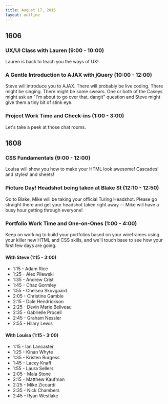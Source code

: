 ```yaml
---
title: August 17, 2016
layout: outline
---
```


## 1606

### UX/UI Class with Lauren (9:00 - 10:00)

Lauren is back to teach you the ways of UX!

### A Gentle Introduction to AJAX with jQuery (10:00 - 12:00)

Steve will introduce you to AJAX. There will probably be live coding. There might be singing. There might be some swears. One or both of the Caseys might ask an "I'm about to go over that, dangit" question and Steve might give them a tiny bit of stink eye.

### Project Work Time and Check-ins (1:00 - 3:00)

Let's take a peek at those chat rooms.


## 1608

### CSS Fundamentals (9:00 - 12:00)

Louisa will show you how to make your HTML look awesome! Cascades! and styles! and sheets!

### Picture Day! Headshot being taken at Blake St (12:10 - 12:50)

Go to Blake, Mike will be taking your official Turing Headshot. Please go straight there and get your headshot taken right away -- Mike will have a busy hour getting through everyone!

### Portfolio Work Time and One-on-Ones (1:00 - 4:00)

Keep on working to build your portfolios based on your wireframes using your killer new HTML and CSS skills, and we'll touch base to see how your first few days are going.

#### With Steve (1:15 - 3:00)

- 1:15 - Adam Rice
- 1:25 - Alex Pilewski
- 1:35 - Andrew Crist
- 1:45 - Chaz Gormley
- 1:55 - Chelsea Skovgaard
- 2:05 - Christine Gamble
- 2:15 - Dale Hendrickson
- 2:25 - Devin Marie Beliveau
- 2:35 - Gabrielle Procell
- 2:45 - Graham Nessler
- 2:55 - Hilary Lewis

#### With Louisa (1:15 - 3:00)
- 1:15 - Ian Lancaster
- 1:25 - Kinan Whyte
- 1:35 - Kristen Burgess
- 1:45 - Lacey Knaff
- 1:55 - Laura Sellers
- 2:05 - Maia Stone
- 2:15 - Matthew Kaufman
- 2:25 - Mike Ziccardi
- 2:35 - Nick Chambers
- 2:45 - Ryan Westlake
